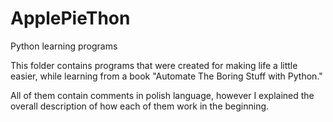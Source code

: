 # ApplePieThon
Python learning programs

This folder contains programs that were created for making life a little easier,
while learning from a book "Automate The Boring Stuff with Python."

All of them contain comments in polish language, however I explained the overall description 
of how each of them work in the beginning.
